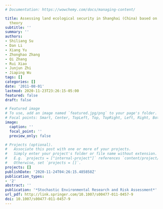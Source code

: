 ```yaml
---
# Documentation: https://wowchemy.com/docs/managing-content/

title: Assessing land ecological security in Shanghai (China) based on catastrophe
  theory
subtitle: ''
summary: ''
authors:
- Shiliang Su
- Dan Li
- Xiang Yu
- Zhonghao Zhang
- Qi Zhang
- Rui Xiao
- Junjun Zhi
- Jiaping Wu
tags: []
categories: []
date: '2011-08-01'
lastmod: 2020-11-23T23:26:15-05:00
featured: false
draft: false

# Featured image
# To use, add an image named `featured.jpg/png` to your page's folder.
# Focal points: Smart, Center, TopLeft, Top, TopRight, Left, Right, BottomLeft, Bottom, BottomRight.
image:
  caption: ''
  focal_point: ''
  preview_only: false

# Projects (optional).
#   Associate this post with one or more of your projects.
#   Simply enter your project's folder or file name without extension.
#   E.g. `projects = ["internal-project"]` references `content/project/deep-learning/index.md`.
#   Otherwise, set `projects = []`.
projects: []
publishDate: '2020-11-24T04:26:15.485858Z'
publication_types:
- '2'
abstract: ''
publication: '*Stochastic Environmental Research and Risk Assessment*'
url_pdf: http://link.springer.com/10.1007/s00477-011-0457-9
doi: 10.1007/s00477-011-0457-9
---
```

